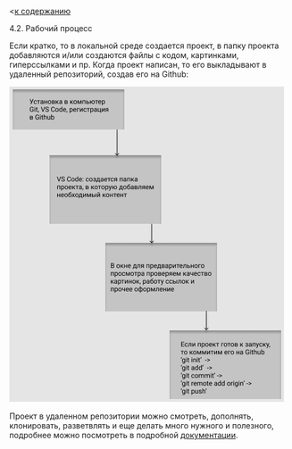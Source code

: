 <[к содержанию](./readme.md)

4.2. Рабочий процесс

Если кратко, то в локальной среде создается проект, в папку проекта добавляются и/или создаются файлы с кодом, картинками, гиперссылками и пр. Когда проект написан, то его выкладывают в удаленный репозиторий, создав его на Github:  

![workflow](/./assets/workflow.png)

Проект в удаленном репозитории можно смотреть, дополнять, клонировать, разветвлять и еще делать много нужного и полезного, подробнее можно посмотреть в подробной [документации](https://git-scm.com/docs). 
